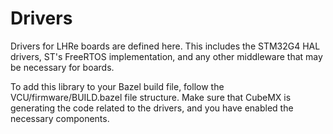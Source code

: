 # Drivers

Drivers for LHRe boards are defined here. This includes the STM32G4 HAL drivers,
ST's FreeRTOS implementation, and any other middleware that may be necessary for
boards.

To add this library to your Bazel build file, follow the VCU/firmware/BUILD.bazel file structure.
Make sure that CubeMX is generating the code related to the drivers, and you have enabled the
necessary components.
